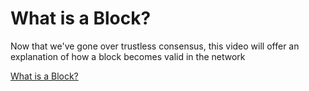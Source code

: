 # What is a Block?

  Now that we've gone over trustless consensus, this video will offer an explanation of how a block becomes valid in the network

  [What is a Block?](https://streamable.com/zip8cb)

 